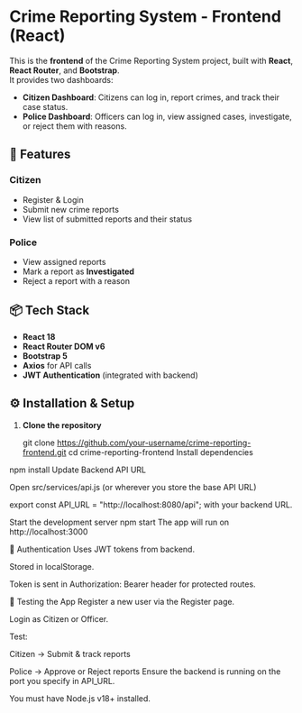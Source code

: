 # Crime Reporting System - Frontend (React)
This is the **frontend** of the Crime Reporting System project, built with **React**, **React Router**, and **Bootstrap**.  
It provides two dashboards:
- **Citizen Dashboard**: Citizens can log in, report crimes, and track their case status.
- **Police Dashboard**: Officers can log in, view assigned cases, investigate, or reject them with reasons.   
## 🚀 Features
### Citizen
- Register & Login
- Submit new crime reports
- View list of submitted reports and their status
### Police
- View assigned reports
- Mark a report as **Investigated**
- Reject a report with a reason
## 📦 Tech Stack
- **React 18**
- **React Router DOM v6**
- **Bootstrap 5**
- **Axios** for API calls
- **JWT Authentication** (integrated with backend)


## ⚙️ Installation & Setup

1. **Clone the repository**

   git clone https://github.com/your-username/crime-reporting-frontend.git
   cd crime-reporting-frontend
Install dependencies


npm install
Update Backend API URL

Open src/services/api.js (or wherever you store the base API URL)

export const API_URL = "http://localhost:8080/api";
with your backend URL.

Start the development server
npm start
The app will run on http://localhost:3000

🔑 Authentication
Uses JWT tokens from backend.

Stored in localStorage.

Token is sent in Authorization: Bearer <token> header for protected routes.

🧪 Testing the App
Register a new user via the Register page.

Login as Citizen or Officer.

Test:

Citizen → Submit & track reports

Police → Approve or Reject reports
Ensure the backend is running on the port you specify in API_URL.

You must have Node.js v18+ installed.
